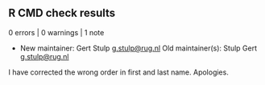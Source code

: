 ## R CMD check results

0 errors | 0 warnings | 1 note

*  New maintainer:
    Gert Stulp <g.stulp@rug.nl>
   Old maintainer(s):
    Stulp Gert <g.stulp@rug.nl>

I have corrected the wrong order in first and last name. Apologies.
